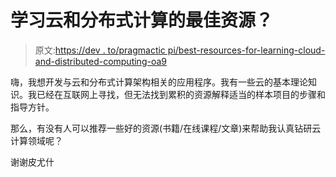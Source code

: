 # 学习云和分布式计算的最佳资源？

> 原文:[https://dev . to/pragmactic pi/best-resources-for-learning-cloud-and-distributed-computing-oa9](https://dev.to/pragmaticpi/best-resources-for-learning-cloud-and-distributed-computing-oa9)

嗨，我想开发与云和分布式计算架构相关的应用程序。我有一些云的基本理论知识。我已经在互联网上寻找，但无法找到累积的资源解释适当的样本项目的步骤和指导方针。

那么，有没有人可以推荐一些好的资源(书籍/在线课程/文章)来帮助我认真钻研云计算领域呢？

谢谢皮尤什